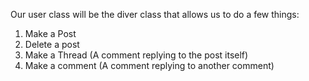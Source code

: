 Our user class will be the diver class that allows us to do a few things:
1. Make a Post
2. Delete a post
3. Make a Thread (A comment replying to the post itself)
4. Make a comment (A comment replying to another comment)
